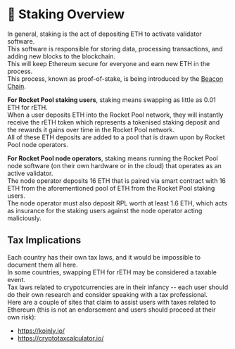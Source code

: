 # :book: Staking Overview

In general, staking is the act of depositing ETH to activate validator software.  
This software is responsible for storing data, processing transactions, and adding new blocks to the blockchain.  
This will keep Ethereum secure for everyone and earn new ETH in the process.  
This process, known as proof-of-stake, is being introduced by the [Beacon Chain](https://ethereum.org/en/eth2/beacon-chain/). 

**For Rocket Pool staking users**, staking means swapping as little as 0.01 ETH for rETH.  
When a user deposits ETH into the Rocket Pool network, they will instantly receive the rETH token which represents a tokenised staking deposit and the rewards it gains over time in the Rocket Pool network.  
All of these ETH deposits are added to a pool that is drawn upon by Rocket Pool node operators.

**For Rocket Pool node operators**, staking means running the Rocket Pool node software (on their own hardware or in the cloud) that operates as an active validator.  
The node operator deposits 16 ETH that is paired via smart contract with 16 ETH from the aforementioned pool of ETH from the Rocket Pool staking users.  
The node operator must also deposit RPL worth at least 1.6 ETH, which acts as insurance for the staking users against the node operator acting maliciously.

## Tax Implications

Each country has their own tax laws, and it would be impossible to document them all here.  
In some countries, swapping ETH for rETH may be considered a taxable event.  
Tax laws related to crypotcurrencies are in their infancy -- each user should do their own research and consider speaking with a tax professional.  
Here are a couple of sites that claim to assist users with taxes related to Ethereum (this is not an endorsement and users should proceed at their own risk):
 - https://koinly.io/
 - https://cryptotaxcalculator.io/
